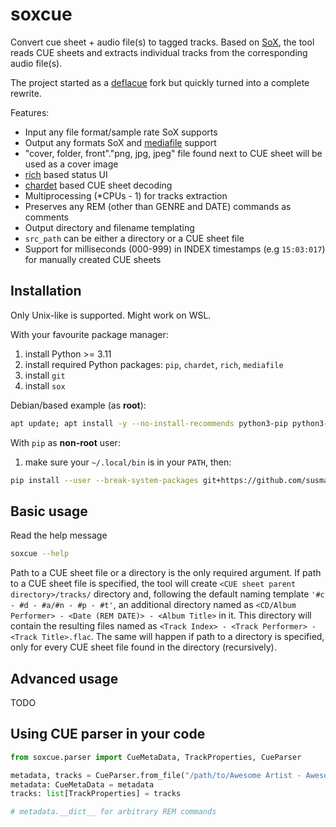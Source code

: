 # soxcue
Convert cue sheet + audio file(s) to tagged tracks.
Based on [SoX](https://sourceforge.net/projects/sox/), the tool reads CUE sheets and extracts individual tracks from the corresponding audio file(s).

The project started as a [deflacue](https://github.com/idlesign/deflacue) fork but quickly turned into a complete rewrite.

Features:
- Input any file format/sample rate SoX supports
- Output any formats SoX and [mediafile](https://github.com/beetbox/mediafile) support
- "cover, folder, front"."png, jpg, jpeg" file found next to CUE sheet will be used as a cover image
- [rich](https://github.com/Textualize/rich) based status UI
- [chardet](https://github.com/chardet/chardet) based CUE sheet decoding
- Multiprocessing (*CPUs - 1) for tracks extraction
- Preserves any REM (other than GENRE and DATE) commands as comments
- Output directory and filename templating
- `src_path` can be either a directory or a CUE sheet file
- Support for milliseconds (000-999) in INDEX timestamps (e.g `15:03:017`) for manually created CUE sheets

## Installation
Only Unix-like is supported. Might work on WSL.

With your favourite package manager:
1. install Python >= 3.11
2. install required Python packages: `pip`, `chardet`, `rich`, `mediafile`
3. install `git`
4. install `sox`

Debian/based example (as **root**):
```bash
apt update; apt install -y --no-install-recommends python3-pip python3-chardet python3-rich python3-mediafile git sox
```

With `pip` as **non-root** user:
1. make sure your `~/.local/bin` is in your `PATH`, then:
```bash
pip install --user --break-system-packages git+https://github.com/susman/soxcue.git
```

## Basic usage
Read the help message
```bash
soxcue --help
```
Path to a CUE sheet file or a directory is the only required argument.
If path to a CUE sheet file is specified, the tool will create `<CUE sheet parent directory>/tracks/` directory and, following the default naming template `'#c - #d - #a/#n - #p - #t'`, an additional directory named as `<CD/Album Performer> - <Date (REM DATE)> - <Album Title>` in it. This directory will contain the resulting files named as `<Track Index> - <Track Performer> - <Track Title>.flac`.
The same will happen if path to a directory is specified, only for every CUE sheet file found in the directory (recursively).

## Advanced usage
TODO

## Using CUE parser in your code
```python
from soxcue.parser import CueMetaData, TrackProperties, CueParser

metadata, tracks = CueParser.from_file("/path/to/Awesome Artist - Awesome Album.cue")
metadata: CueMetaData = metadata
tracks: list[TrackProperties] = tracks

# metadata.__dict__ for arbitrary REM commands
```
